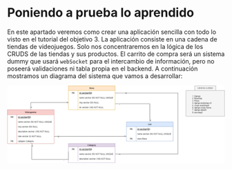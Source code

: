 # Poniendo a prueba lo aprendido

En este apartado veremos como crear una aplicación sencilla con todo lo visto en el tutorial del objetivo 3. La aplicación consiste en una cadena de tiendas de videojuegos. Solo nos concentraremos en la lógica de los CRUDS de las tiendas y sus productos. El carrito de compra será un sistema dummy que usará `webSocket` para el intercambio de información, pero no poseerá validaciones ni tabla propia en el backend. A continuación mostramos un diagrama del sistema que vamos a desarrollar:

![Django Draw](./assets/DjangoSimpleMVC.drawio.png)



